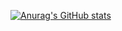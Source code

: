 [![Anurag's GitHub stats](https://github-readme-stats.vercel.app/api?username=fffguo&theme=tokyonight&show_icons=true)](https://github.com/fffguo)
